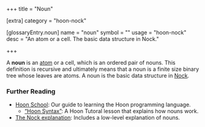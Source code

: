 +++
title = "Noun"

[extra]
category = "hoon-nock"

[glossaryEntry.noun]
name = "noun"
symbol = ""
usage = "hoon-nock"
desc = "An atom or a cell. The basic data structure in Nock."

+++

A **noun** is an [atom](/reference/glossary/atom) or a cell, which is an ordered pair of nouns. This definition is recursive and ultimately means that a noun is a finite size binary tree whose leaves are atoms. A noun is the basic data structure in [Nock](/reference/glossary/nock).

### Further Reading

- [Hoon School](/guides/core/hoon-school/): Our guide to learning the Hoon programming language.
  - [“Hoon Syntax”](/guides/core/hoon-school/B-syntax#nouns): A Hoon Tutoral lesson that explains how nouns work.
- [The Nock explanation](/reference/nock/): Includes a low-level explanation of nouns.
